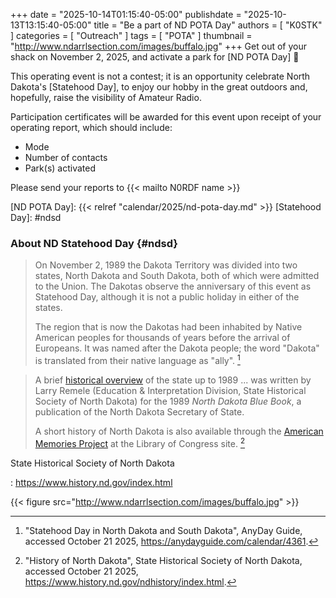 +++
date = "2025-10-14T01:15:40-05:00"
publishdate = "2025-10-13T13:15:40-05:00"
title = "Be a part of ND POTA Day"
authors = [ "K0STK" ]
categories = [ "Outreach" ]
tags = [ "POTA" ]
thumbnail = "http://www.ndarrlsection.com/images/buffalo.jpg"
+++
Get out of your shack on November 2, 2025, and activate a park for
[ND POTA Day] :compass:

This operating event is not a contest; it is an opportunity celebrate
North Dakota's [Statehood Day], to enjoy our hobby in the great outdoors
and, hopefully, raise the visibility of Amateur Radio.
<!--more-->

Participation certificates will be awarded for this event upon receipt of your
operating report, which should include:

* Mode
* Number of contacts
* Park(s) activated

Please send your reports to {{< mailto N0RDF name >}}

[ND POTA Day]: {{< relref "calendar/2025/nd-pota-day.md" >}}
[Statehood Day]: #ndsd

### About ND Statehood Day {#ndsd}

>On November 2, 1989 the Dakota Territory was divided into two states,
>North Dakota and South Dakota, both of which were admitted to the
>Union. The Dakotas observe the anniversary of this event as Statehood
>Day, although it is not a public holiday in either of the states.
>
>The region that is now the Dakotas had been inhabited by Native
>American
>peoples for thousands of years before the arrival of Europeans. It was
>named after the Dakota people; the word "Dakota" is translated from
>their native language as "ally". [^1] 

>A brief [historical overview] of the state up to 1989 ... was written by
>Larry Remele (Education & Interpretation Division, State Historical
>Society of North Dakota) for the 1989 *North Dakota Blue Book*, a
>publication of the North Dakota Secretary of State.
>
>A short history of North Dakota is also available through the [American
>Memories Project][amp] at the Library of Congress site. [^2]

State Historical Society of North Dakota

: https://www.history.nd.gov/index.html

[historical overview]: https://www.history.nd.gov/ndhistory/summaryintro.html
[amp]: http://memory.loc.gov/ammem/award97/ndfahtml/ngp_nd.html

{{< figure src="http://www.ndarrlsection.com/images/buffalo.jpg" >}}

[^1]: "Statehood Day in North Dakota and South Dakota", AnyDay Guide, accessed October 21 2025, https://anydayguide.com/calendar/4361.
[^2]: "History of North Dakota", State Historical Society of North Dakota, accessed October 21 2025, https://www.history.nd.gov/ndhistory/index.html.


